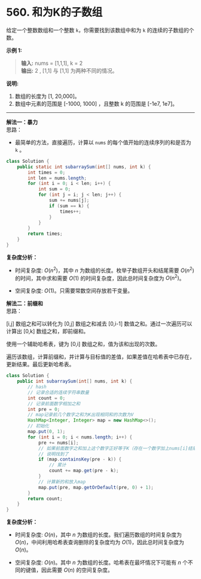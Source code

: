 # 560. 和为K的子数组

给定一个整数数组和一个整数 `k`，你需要找到该数组中和为 `k` 的连续的子数组的个数。

**示例 1:**  
>**输入:** nums = [1,1,1], k = 2  
>**输出:** 2 , [1,1] 与 [1,1] 为两种不同的情况。  

**说明:**

1. 数组的长度为 [1, 20,000]。
2. 数组中元素的范围是 [-1000, 1000] ，且整数 k 的范围是 [-1e7, 1e7]。

---
**解法一：暴力**  
思路：  

* 最简单的方法，直接遍历，计算以 `nums` 的每个值开始的连续序列的和是否为 `k` 。

```Java
class Solution {
    public static int subarraySum(int[] nums, int k) {
        int times = 0;
        int len = nums.length;
        for (int i = 0; i < len; i++) {
            int sum = 0;
            for (int j = i; j < len; j++) {
                sum += nums[j];
                if (sum == k) {
                    times++;
                }
            }
        }
        return times;
    }
}
```

**复杂度分析：**

* 时间复杂度: $O(n^2)$，其中 $n$ 为数组的长度。枚举子数组开头和结尾需要 $O(n^2)$ 的时间，其中求和需要 $O(1)$ 的时间复杂度，因此总时间复杂度为 $O(n^2)$。

* 空间复杂度: $O(1)$。只需要常数空间存放若干变量。

**解法二：前缀和**  
思路：  

[i,j] 数组之和可以转化为 [0,j] 数组之和减去 [0,i-1] 数值之和。通过一次遍历可以计算出 [0,k] 数组之和，即前缀和。

使用一个辅助哈希表，键为 [0,i] 数组之和，值为该和出现的次数。

遍历该数组，计算前缀和，并计算与目标值的差值，如果差值在哈希表中已存在，更新结果。最后更新哈希表。

```Java
class Solution {
    public int subarraySum(int[] nums, int k) {
        // hash
        // 记录合适的连续字符串数量
        int count = 0;
        // 记录前面数字相加之和
        int pre = 0;
        // map记录前几个数字之和为K出现相同和的次数为V
        HashMap<Integer, Integer> map = new HashMap<>();
        // 初始化
        map.put(0, 1);
        for (int i = 0; i < nums.length; i++) {
            pre += nums[i];
            // 如果前面数字之和加上这个数字正好等于K（存在一个数字加上nums[i]结果为K
            // 说明找到了
            if (map.containsKey(pre - k)) {
                // 累计
                count += map.get(pre - k);
            }
            // 计算新的和放入map
            map.put(pre, map.getOrDefault(pre, 0) + 1);
        }
        return count;
    }
}
```

**复杂度分析：**

* 时间复杂度: $O(n)$，其中 $n$ 为数组的长度。我们遍历数组的时间复杂度为 $O(n)$，中间利用哈希表查询删除的复杂度均为 $O(1)$，因此总时间复杂度为 $O(n)$。

* 空间复杂度: $O(n)$。其中 $n$ 为数组的长度。哈希表在最坏情况下可能有 $n$ 个不同的键值，因此需要 $O(n)$ 的空间复杂度。
